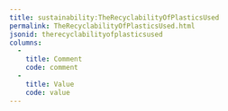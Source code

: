 ```yaml
---
title: sustainability:TheRecyclabilityOfPlasticsUsed
permalink: TheRecyclabilityOfPlasticsUsed.html
jsonid: therecyclabilityofplasticsused
columns:
  - 
    title: Comment
    code: comment
  - 
    title: Value
    code: value
---
```

